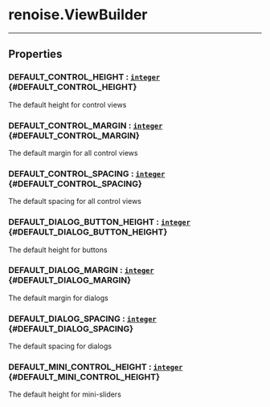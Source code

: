 # renoise.ViewBuilder  

---  
## Properties
### DEFAULT_CONTROL_HEIGHT : [`integer`](/API/builtins/integer.md) {#DEFAULT_CONTROL_HEIGHT}
The default height for control views

### DEFAULT_CONTROL_MARGIN : [`integer`](/API/builtins/integer.md) {#DEFAULT_CONTROL_MARGIN}
The default margin for all control views

### DEFAULT_CONTROL_SPACING : [`integer`](/API/builtins/integer.md) {#DEFAULT_CONTROL_SPACING}
The default spacing for all control views

### DEFAULT_DIALOG_BUTTON_HEIGHT : [`integer`](/API/builtins/integer.md) {#DEFAULT_DIALOG_BUTTON_HEIGHT}
The default height for buttons

### DEFAULT_DIALOG_MARGIN : [`integer`](/API/builtins/integer.md) {#DEFAULT_DIALOG_MARGIN}
The default margin for dialogs

### DEFAULT_DIALOG_SPACING : [`integer`](/API/builtins/integer.md) {#DEFAULT_DIALOG_SPACING}
The default spacing for dialogs

### DEFAULT_MINI_CONTROL_HEIGHT : [`integer`](/API/builtins/integer.md) {#DEFAULT_MINI_CONTROL_HEIGHT}
The default height for mini-sliders

  

